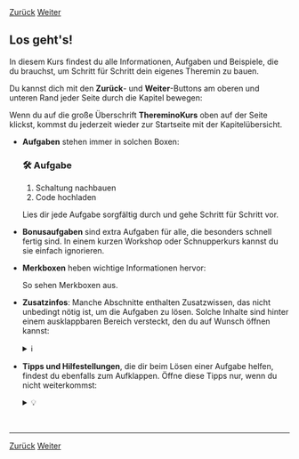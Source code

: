 <link rel="stylesheet" href="assets/css/custom.css?v=2">

<div class="nav-container">
  <a href="index" class="button">Zurück</a>
  <a href="Sicherheit" class="button">Weiter</a>
</div>

## Los geht's!

In diesem Kurs findest du alle Informationen, Aufgaben und Beispiele, die du brauchst, um Schritt für Schritt dein eigenes Theremin zu bauen.

Du kannst dich mit den **Zurück**- und **Weiter**-Buttons am oberen und unteren Rand jeder Seite durch die Kapitel bewegen:

Wenn du auf die große Überschrift **ThereminoKurs** oben auf der Seite klickst, kommst du jederzeit wieder zur Startseite mit der Kapitelübersicht.

- **Aufgaben** stehen immer in solchen Boxen:

  <div class="aufgabe">
  <h3>🛠️ Aufgabe</h3>
  <ol>
    <li>Schaltung nachbauen</li>
    <li>Code hochladen</li>
  </ol>
  </div>

  Lies dir jede Aufgabe sorgfältig durch und gehe Schritt für Schritt vor.

- **Bonusaufgaben** sind extra Aufgaben für alle, die besonders schnell fertig sind. In einem kurzen Workshop oder Schnupperkurs kannst du sie einfach ignorieren.

- **Merkboxen** heben wichtige Informationen hervor:

  <div class="merkbox">
  So sehen Merkboxen aus.
  </div>

- **Zusatzinfos**: Manche Abschnitte enthalten Zusatzwissen, das nicht unbedingt nötig ist, um die Aufgaben zu lösen. Solche Inhalte sind hinter einem ausklappbaren Bereich versteckt, den du auf Wunsch öffnen kannst:

  <details>
  <summary>ℹ️</summary>
  <p>
  Hier findest du zusätzliche Hintergrundinfos.
  </p>
  </details>

- **Tipps und Hilfestellungen**, die dir beim Lösen einer Aufgabe helfen, findest du ebenfalls zum Aufklappen. Öffne diese Tipps nur, wenn du nicht weiterkommst:

  <details>
  <summary>💡</summary>
  <p>
  Hier steht ein Tipp, der dir weiterhilft.
  </p>
  </details>

<p class="spacing-1">&nbsp;</p>

---

<div class="nav-container">
  <a href="index" class="button">Zurück</a>
  <a href="Sicherheit" class="button">Weiter</a>
</div>
